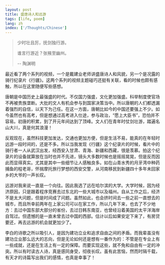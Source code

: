 ```yaml
---
layout: post
title: 盛唐诗人和远游
tags: [life, poem]
lang: zh
index: ['/Thoughts/Chinese']
---
```


> 少时壮且厉，抚剑独行游。
>
> 谁言行游近？张掖至幽州。
>
> -- 陶渊明

最近看了两个系列的视频，一个是戴建业老师讲盛唐诗人和风貌，另一个是况露的骑行纪录片《行疆》。这两个系列的视频主题碰巧还挺有关联，看的时候也颇有感触，所以在这里随便写些感想。

唐朝是中国历史上最强盛的时代。不仅国力强盛，文化更加强盛。科举制度使官场不再被贵族垄断。大批的文人有机会参与到国家决策当中。所以唐朝的人们都透漏着强烈的自信，以天下为己任。在这一方面，唐朝比如今的中国还要强上不少。如今虽然也有高考，但是想通过高考进入仕途，参与政治，“愿上大臣书”，恐怕并不容易。初唐的积累，到了开元年间达到了顶峰。文人们在青年时仗剑壮游，踏遍名山大川，真是何其浪漫！

反观现在，虽然科技更加发达，交通也更加方便，但是生活不易，能真的在年轻时远游一段时间的，还是不多。所以当我发现《行疆》这个纪录片的时候，看片中的骑行者一人从武汉出发，经西安入甘肃、青海、新疆和西藏，很是羡慕。拍这个纪录片的设备就算放在当时也并不先进，镜头大多数时候也是摇摇晃晃，但是反而因此而显得真实。尤其是其中一些细节让人感触良多。如在山青水秀的月牙湾中种药捕鱼的程老哥，怀揣摩托旅行梦想的西安交警，从河南移民到新疆四十多年未回家乡的大爷的一声长叹。

远游对我来说一直是一个向往。因此我选了远在哈尔滨的大学。大学时候，因为经济原因，只是跟着程序竞赛去过东北的一些大城市以及福州。自从工作之后，经济不是太大问题，但是时间成了问题。虽然如此，也会挤时间去一些之前一直想去的城市，而且所幸前两年在上家公司可以在家工作，所以几年下来，也去了不少地方：去过中国东部大部分的省份，去过日韩东南亚，也曾经沿着美国的太平洋海岸自驾过。但遗憾的是一直未曾去过中国的西部。估计以后如果安定下来了，有房贷要还，再去远游的机会就更加少了。

李白的诗歌之所以吸引人，是因为建功立业和追求自由之间的矛盾。而我辈虽没有建功立业那么远大的志向，但是无论如何还是想有一番作为的：不管是在专业上有一些成就，还是在生活上有一定的保障。而要实现这些，就不免和自由有一定的冲突。所以有时读古人诗，真是感同身受，彻夜长叹。虽有此苦恼，然而时隔千载，有天才的诗篇写出我们的感情，也真是幸事了！
